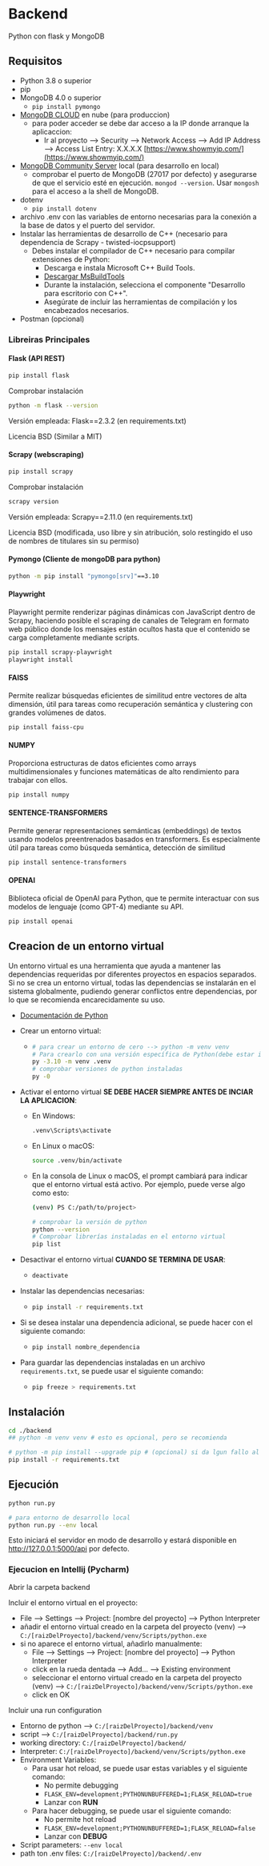 # Backend

Python con flask y MongoDB

## Requisitos

- Python 3.8 o superior
- pip
- MongoDB 4.0 o superior
  - ``pip install pymongo``
- [MongoDB CLOUD](https://cloud.mongodb.com) en nube (para produccion)
  - para poder acceder se debe dar acceso a la IP donde arranque la aplicaccion:
    - Ir al proyecto --> Security --> Network Access --> Add IP Address --> Access List Entry: X.X.X.X [https://www.showmyip.com/](https://www.showmyip.com/)
- [MongoDB Community Server](https://www.mongodb.com/try/download/community) local (para desarrollo en local)
  - comprobar el puerto de MongoDB (27017 por defecto) y asegurarse de que el servicio esté en ejecución. ``mongod --version``. Usar ``mongosh`` para el acceso a la shell de MongoDB.
- dotenv
  - ``pip install dotenv``
- archivo .env con las variables de entorno necesarias para la conexión a la base de datos y el puerto del servidor.
- Instalar las herramientas de desarrollo de C++ (necesario para dependencia de Scrapy - twisted-iocpsupport)
  - Debes instalar el compilador de C++ necesario para compilar extensiones de Python:
    - Descarga e instala Microsoft C++ Build Tools.
    - [Descargar MsBuildTools](https://visualstudio.microsoft.com/es/visual-cpp-build-tools/)
    - Durante la instalación, selecciona el componente "Desarrollo para escritorio con C++".
    - Asegúrate de incluir las herramientas de compilación y los encabezados necesarios.
- Postman (opcional)

### Libreiras Principales
#### Flask (API REST)

```bash
pip install flask
```

Comprobar instalación

```bash
python -m flask --version
```

Versión empleada: Flask==2.3.2 (en requirements.txt)

Licencia BSD (Similar a MIT)

#### Scrapy (webscraping)

```bash
pip install scrapy
```

Comprobar instalación

```bash
scrapy version
```

Versión empleada: Scrapy==2.11.0 (en requirements.txt)

Licencia BSD (modificada, uso libre y sin atribución, solo restingido el uso de nombres de titulares sin su permiso)

#### Pymongo (Cliente de mongoDB para python)

```bash
python -m pip install "pymongo[srv]"==3.10
```

#### Playwright

Playwright permite renderizar páginas dinámicas con JavaScript dentro de Scrapy, haciendo posible el scraping de canales de Telegram en formato web público donde los mensajes están ocultos hasta que el contenido se carga completamente mediante scripts.

```bash
pip install scrapy-playwright
playwright install
```

#### FAISS

Permite realizar búsquedas eficientes de similitud entre vectores de alta dimensión, útil para tareas como recuperación semántica y clustering con grandes volúmenes de datos.

```bash
pip install faiss-cpu
```

#### NUMPY

Proporciona estructuras de datos eficientes como arrays multidimensionales y funciones matemáticas de alto rendimiento para trabajar con ellos.

```bash
pip install numpy
```

#### SENTENCE-TRANSFORMERS

Permite generar representaciones semánticas (embeddings) de textos usando modelos preentrenados basados en transformers. Es especialmente útil para tareas como búsqueda semántica, detección de similitud

```bash
pip install sentence-transformers
```

#### OPENAI

Biblioteca oficial de OpenAI para Python, que te permite interactuar con sus modelos de lenguaje (como GPT-4) mediante su API.

```bash
pip install openai
```

## Creacion de un entorno virtual
Un entorno virtual es una herramienta que ayuda a mantener las dependencias requeridas por diferentes proyectos en espacios separados. Si no se crea un entorno virtual, todas las dependencias se instalarán en el sistema globalmente, pudiendo generar conflictos entre dependencias, por lo que se recomienda encarecidamente su uso.
- [Documentación de Python](https://docs.python.org/es/3/tutorial/venv.html)
- Crear un entorno virtual:
  
  - ```bash
    # para crear un entorno de cero --> python -m venv venv
    # Para crearlo con una versión específica de Python(debe estar instalada):
    py -3.10 -m venv .venv
    # comprobar versiones de python instaladas
    py -0
    ```
- Activar el entorno virtual __SE DEBE HACER SIEMPRE ANTES DE INCIAR LA APLICACION__:
  - En Windows:
    ```bash
    .venv\Scripts\activate
    ```
  - En Linux o macOS:
    ```bash
    source .venv/bin/activate
    ```
  - En la consola de Linux o macOS, el prompt cambiará para indicar que el entorno virtual está activo. Por ejemplo, puede verse algo como esto:
    ```bash
    (venv) PS C:/path/to/project>
    
    # comprobar la versión de python
    python --version
    # Comprobar librerías instaladas en el entorno virtual
    pip list
    ```
- Desactivar el entorno virtual __CUANDO SE TERMINA DE USAR__:
  - ```bash
    deactivate
    ```
- Instalar las dependencias necesarias:
  - ```bash
    pip install -r requirements.txt
    ```
- Si se desea instalar una dependencia adicional, se puede hacer con el siguiente comando:
  - ```bash
    pip install nombre_dependencia
    ```
- Para guardar las dependencias instaladas en un archivo `requirements.txt`, se puede usar el siguiente comando:
  - ```bash
    pip freeze > requirements.txt
    ```


## Instalación

```bash
cd ./backend 
## python -m venv venv # esto es opcional, pero se recomienda

# python -m pip install --upgrade pip # (opcional) si da lgun fallo al instalar --> actualizar pip a la última versión
pip install -r requirements.txt
```

## Ejecución

```bash
python run.py

# para entorno de desarrollo local
python run.py --env local
```

Esto iniciará el servidor en modo de desarrollo y estará disponible en http://127.0.0.1:5000/api por defecto.

### Ejecucion en Intellij (Pycharm) 

Abrir la carpeta backend 

Incluir el entorno virtual en el proyecto:
- File --> Settings --> Project: [nombre del proyecto] --> Python Interpreter
- añadir el entorno virtual creado en la carpeta del proyecto (venv) --> `C:/[raizDelProyecto]/backend/venv/Scripts/python.exe`
- si no aparece el entorno virtual, añadirlo manualmente:
  - File --> Settings --> Project: [nombre del proyecto] --> Python Interpreter
  - click en la rueda dentada --> Add... --> Existing environment
  - seleccionar el entorno virtual creado en la carpeta del proyecto (venv) --> `C:/[raizDelProyecto]/backend/venv/Scripts/python.exe`
  - click en OK

Incluir una run configuration

- Entorno de python --> `C:/[raizDelProyecto]/backend/venv`
- script --> `C:/[raizDelProyecto]/backend/run.py`
- working directory: `C:/[raizDelProyecto]/backend/`
- Interpreter: `C:/[raizDelProyecto]/backend/venv/Scripts/python.exe`
- Environment Variables:
  - Para usar hot reload, se puede usar estas variables y el siguiente comando:
    - No permite debugging
    - `FLASK_ENV=development;PYTHONUNBUFFERED=1;FLASK_RELOAD=true`
    - Lanzar con __RUN__
  - Para hacer debugging, se puede usar el siguiente comando:
    - No permite hot reload
    - `FLASK_ENV=development;PYTHONUNBUFFERED=1;FLASK_RELOAD=false`
    - Lanzar con __DEBUG__
- Script parameters: `--env local`
- path ton .env files: `C:/[raizDelProyecto]/backend/.env`
